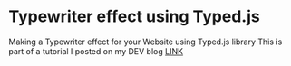 # Typewriter effect using Typed.js
Making a Typewriter effect for your Website using Typed.js library
This is part of a tutorial I posted on my DEV blog [LINK](https://dev.to/miljkovicjovan/making-a-typewriter-effect-for-your-website-using-typed-js-library-4hm3)
